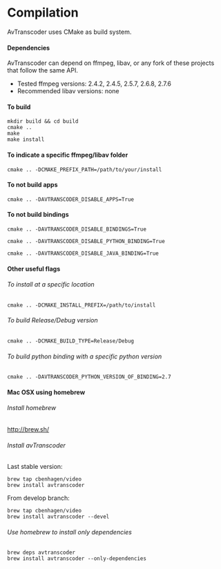 # Compilation

AvTranscoder uses CMake as build system.

#### Dependencies
AvTranscoder can depend on ffmpeg, libav, or any fork of these projects that follow the same API.
* Tested ffmpeg versions: 2.4.2, 2.4.5, 2.5.7, 2.6.8, 2.7.6
* Recommended libav versions: none

#### To build
```
mkdir build && cd build
cmake ..
make
make install
```

#### To indicate a specific ffmpeg/libav folder
```
cmake .. -DCMAKE_PREFIX_PATH=/path/to/your/install
```

#### To not build apps
```
cmake .. -DAVTRANSCODER_DISABLE_APPS=True
```

#### To not build bindings
```
cmake .. -DAVTRANSCODER_DISABLE_BINDINGS=True
```
```
cmake .. -DAVTRANSCODER_DISABLE_PYTHON_BINDING=True
```
```
cmake .. -DAVTRANSCODER_DISABLE_JAVA_BINDING=True
```

#### Other useful flags
###### To install at a specific location
```
cmake .. -DCMAKE_INSTALL_PREFIX=/path/to/install
```
###### To build Release/Debug version
```
cmake .. -DCMAKE_BUILD_TYPE=Release/Debug
```
###### To build python binding with a specific python version
```
cmake .. -DAVTRANSCODER_PYTHON_VERSION_OF_BINDING=2.7
```

#### Mac OSX using homebrew

###### Install homebrew
http://brew.sh/

###### Install avTranscoder
Last stable version:
```
brew tap cbenhagen/video
brew install avtranscoder
```

From develop branch:
```
brew tap cbenhagen/video
brew install avtranscoder --devel
```

###### Use homebrew to install only dependencies
```
brew deps avtranscoder
brew install avtranscoder --only-dependencies
```
